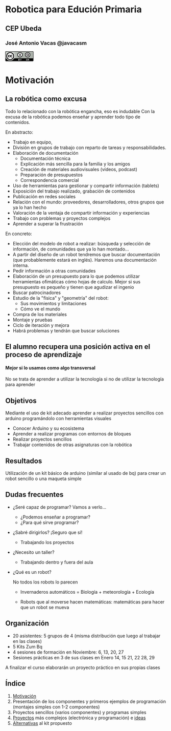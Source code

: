 # Robotica para Edución Primaria

## CEP Ubeda

### José Antonio Vacas @javacasm

![CCbySA](./images/CCbySQ_88x31.png)



# Motivación



## La robótica como excusa

Todo lo relacionado con la robótica engancha,  eso es indudable
Con la excusa de la robótica podemos enseñar y aprender todo tipo de contenidos.

En abstracto:

* Trabajo en equipo,
* División en grupos de trabajo con reparto de tareas y responsabilidades.
* Elaboración de documentación
   * Documentación técnica
   * Explicación más sencilla para la familia y los amigos
   * Creación de materiales audiovisuales (vídeos, podcast)
   * Preparación de presupuestos
   * Correspondencia comercial
* Uso de herramientas para gestionar y compartir información (tablets)
* Exposición del trabajo realizado, grabación de contenidos
* Publicación en redes sociales
* Relación con el mundo: proveedores, desarrolladores, otros grupos que ya lo han hecho
* Valoración de la ventaja de compartir información y experiencias
* Trabajo con problemas y proyectos complejos
* Aprender a superar la frustración

En concreto:

* Elección del modelo de robot a realizar:  búsqueda y selección de información, de comunidades que ya lo han montado…
* A partir del diseño de un robot tendremos que buscar  documentación (que probablemente estará en inglés). Haremos una documentación interna.
* Pedir información a otras comunidades
* Elaboración de un presupuesto para lo que podemos utilizar herramientas ofimáticas cómo hojas de calculo. Mejor si sus presupuesto es pequeño y tienen que agudizar el ingenio
* Buscar patrocinadores
* Estudio de la "física" y "geometría" del robot:
     * Sus movimientos y limitaciones
     * Cómo ve el mundo
* Compra de los materiales
* Montaje y pruebas
* Ciclo de iteración y mejora
* Habrá problemas y tendrán que buscar soluciones

## El alumno recupera una posición activa en el proceso de aprendizaje

#### Mejor si lo usamos como algo transversal

No se trata de aprender a utilizar la tecnología si no de utilizar la tecnología para aprender

## Objetivos

Mediante el uso de kit adecado aprender a realizar proyectos sencillos con arduino programándolo con herramientas visuales

* Conocer Arduino y su ecosistema
* Aprender a realizar programas con entornos de bloques
* Realizar proyectos sencillos
* Trabajar contenidos de otras asignaturas con la robótica

## Resultados
Utilización de un kit básico de arduino (similar al usado de bq) para crear un robot sencillo o una maqueta simple

## Dudas frecuentes

* ¿Seré capaz de programar? Vamos a verlo...
	* ¿Podemos enseñar a programar?
	* ¿Para qué sirve programar?

* ¿Sabré dirigirlos? ¡Seguro que sí!
	* Trabajando los proyectos

* ¿Necesito un taller?
	* Trabajando dentro y fuera del aula

* ¿Qué es un robot?

  No todos los robots lo parecen

  * Invernaderos automáticos = Biología + meteorología + Ecología

  * Robots que al moverse hacen matemáticas: matemáticas para hacer que un robot se mueva



## Organización

* 20 asistentes: 5 grupos de 4
(misma distribución que luego al trabajar en las clases)
* 5 Kits Zum Bq
* 4 sesiones de formación en Noviembre: 6, 13, 20, 27
* Sesiones prácticas en 3 de sus clases en Enero
    14, 15
    21, 22
    28, 29

A finalizar el curso elaborarán un proyecto práctico en sus propias clases

## Índice

1. [Motivación](./Motivacion.md)
1. Presentación de los componentes y primeros ejemplos de programación (montajes simples con 1-2 componentes)
1. Proyectos sencillos (varios componentes) y programas simples
1. [Proyectos](./Proyectos.md) más complejos (electrónica y programación) e [ideas](./Ideas.md)
1. [Alternativas](./Alternativas.md) al kit propuesto
